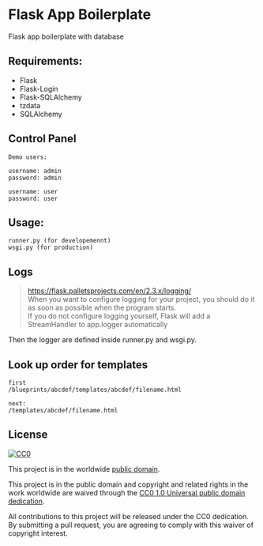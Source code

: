 # Flask App Boilerplate

Flask app boilerplate with database

## Requirements:
- Flask
- Flask-Login
- Flask-SQLAlchemy
- tzdata
- SQLAlchemy


## Control Panel

    Demo users:
    
    username: admin
    password: admin

    username: user
    password: user


## Usage:

    runner.py (for developemennt)
    wsgi.py (for production)

## Logs

> https://flask.palletsprojects.com/en/2.3.x/logging/  
> When you want to configure logging for your project, you should do it as soon as possible when the program starts.  
> If you do not configure logging yourself, Flask will add a StreamHandler to app.logger automatically 

  Then the logger are defined inside runner.py and wsgi.py.


## Look up order for templates

    first
    /blueprints/abcdef/templates/abcdef/filename.html

    next:
    /templates/abcdef/filename.html





## License ##

[![CC0](https://licensebuttons.net/p/zero/1.0/88x31.png)](https://creativecommons.org/publicdomain/zero/1.0/)

This project is in the worldwide [public domain](LICENSE).

This project is in the public domain and copyright and related rights in the work worldwide are waived through the [CC0 1.0 Universal public domain dedication](https://creativecommons.org/publicdomain/zero/1.0/).

All contributions to this project will be released under the CC0 dedication. By submitting a pull request, you are agreeing to comply with this waiver of copyright interest.